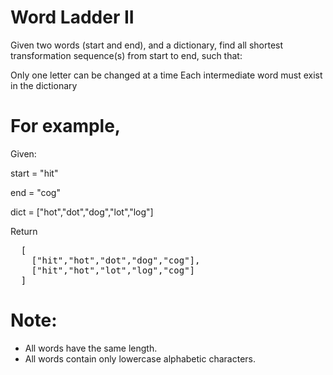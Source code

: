 # Word Ladder II 
Given two words (start and end), and a dictionary, find all shortest transformation sequence(s) from start to end, such that:

Only one letter can be changed at a time
Each intermediate word must exist in the dictionary

# For example,

Given:

start = "hit"

end = "cog"

dict = ["hot","dot","dog","lot","log"]

Return
<pre>
  [
    ["hit","hot","dot","dog","cog"],
    ["hit","hot","lot","log","cog"]
  ]
</pre>
# Note:
* All words have the same length.
* All words contain only lowercase alphabetic characters.
